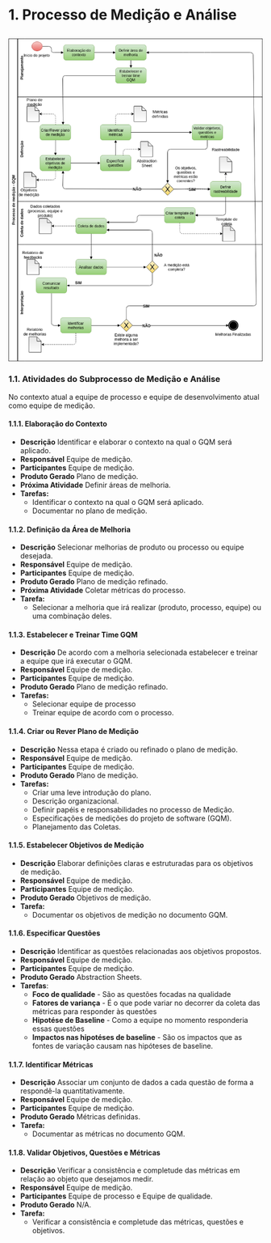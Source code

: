 # 1. Processo de Medição e Análise

## 

### 

![](../.gitbook/assets/processo.png)

### 1.1. Atividades do Subprocesso de Medição e Análise

No contexto atual a equipe de processo e equipe de desenvolvimento atual como equipe de medição.

#### 1.1.1. Elaboração do Contexto

* **Descrição** Identificar e elaborar o contexto na qual o GQM será aplicado.
* **Responsável** Equipe de medição.
* **Participantes** Equipe de medição.
* **Produto Gerado** Plano de medição.
* **Próxima Atividade** Definir áreas de melhoria.
* **Tarefas:**
  * Identificar o contexto na qual o GQM será aplicado.
  * Documentar no plano de medição.

#### 1.1.2. Definição da Área de Melhoria

* **Descrição** Selecionar melhorias de produto ou processo ou equipe desejada.
* **Responsável** Equipe de medição.
* **Participantes** Equipe de medição.
* **Produto Gerado** Plano de medição refinado.
* **Próxima Atividade** Coletar métricas do processo.
* **Tarefa:**
  * Selecionar a melhoria que irá realizar \(produto, processo, equipe\) ou uma combinação deles.

#### 1.1.3. Estabelecer e Treinar Time GQM

* **Descrição** De acordo com a melhoria selecionada estabelecer e treinar a equipe que irá executar o GQM.
* **Responsável** Equipe de medição.
* **Participantes** Equipe de medição.
* **Produto Gerado** Plano de medição refinado.
* **Tarefas:**
  * Selecionar equipe de processo
  * Treinar equipe de acordo com o processo.

#### 1.1.4. Criar ou Rever Plano de Medição

* **Descrição** ​Nessa etapa é criado ou refinado o plano de medição.
* **Responsável** Equipe de medição.
* **Participantes** Equipe de medição.
* **Produto Gerado** Plano de medição.
* **Tarefas:**
  * Criar uma leve introdução do plano.
  * Descrição organizacional.
  * Definir papéis e responsabilidades no processo de Medição.
  * Especificações de medições do projeto de software \(GQM\).
  * Planejamento das Coletas.

#### 1.1.5. Estabelecer Objetivos de Medição

* **Descrição** Elaborar definições claras e estruturadas para os objetivos de medição.
* **Responsável** Equipe de medição.
* **Participantes** Equipe de medição.
* **Produto Gerado** Objetivos de medição.
* **Tarefa:** 
  * Documentar os objetivos de medição no documento GQM.

#### 1.1.6. Especificar Questões

* **Descrição** Identificar as questões relacionadas aos objetivos propostos.
* **Responsável** Equipe de medição.
* **Participantes** Equipe de medição.
* **Produto Gerado** Abstraction Sheets.
* **Tarefas**:
  * **Foco de qualidade** - São as questões focadas na qualidade
  * **Fatores de variança** - É o que pode variar no decorrer da coleta das métricas para responder às questões
  * **Hipotése de Baseline** - Como a equipe no momento responderia essas questões
  * **Impactos nas hipotéses de baseline** - São os impactos que as fontes de variação causam nas hipóteses de baseline.

#### 1.1.7. Identificar Métricas

* **Descrição** Associar um conjunto de dados a cada questão de forma a respondê-la quantitativamente.
* **Responsável** Equipe de medição.
* **Participantes** Equipe de medição.
* **Produto Gerado** Métricas definidas.
* **Tarefa:** 
  * Documentar as métricas no documento GQM.

#### 1.1.8. Validar Objetivos, Questões e Métricas

* **Descrição** Verificar a consistência e completude das métricas em relação ao objeto que desejamos medir.
* **Responsável** Equipe de medição.
* **Participantes** Equipe de processo e Equipe de qualidade.
* **Produto Gerado** N/A.
* **Tarefa:** 
  * Verificar a consistência e completude das métricas, questões e objetivos.

####  

#### 



